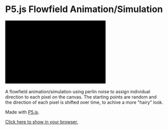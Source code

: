 # P5.js Flowfield Animation/Simulation

![Flowfield animation demo](demo.gif)

A flowfield animation/simulation using perlin noise to assign individual direction to each pixel on the canvas.
The starting points are random and the direction of each pixel is shifted over time, to achive a more "hairy" look.

Made with [P5.js](https://p5js.org/).

[Click here to show  in your browser.](http://htmlpreview.github.io/?https://github.com/achjaderleon/p5js-pixel-flowfield/blob/master/index.html)

